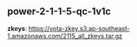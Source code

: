 ## power-2-1-1-5-qc-1v1c

**zkeys**: <https://vota-zkey.s3.ap-southeast-1.amazonaws.com/2115_all_zkeys.tar.gz>